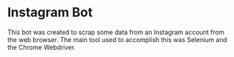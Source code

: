 # Instagram Bot 

This bot was created to scrap some data from an Instagram account from the web browser.
The main tool used to accomplish this was Selenium and the Chrome Webdriver. 